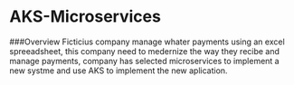 # AKS-Microservices

###Overview
Ficticius company manage whater payments using an excel spreeadsheet, this company need to medernize the way they recibe and manage payments, company has selected microservices to implement a new systme and use AKS to implement the new aplication.


